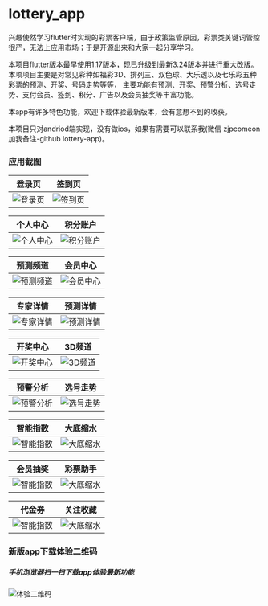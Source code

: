 # lottery_app

兴趣使然学习flutter时实现的彩票客户端，由于政策监管原因，彩票类关键词管控很严，无法上应用市场；于是开源出来和大家一起分享学习。

本项目flutter版本最早使用1.17版本，现已升级到最新3.24版本并进行重大改版。本项项目主要是对常见彩种如福彩3D、排列三、双色球、大乐透以及七乐彩五种彩票的预测、开奖、号码走势等等，
主要功能有预测、开奖、预警分析、选号走势、支付会员、签到、积分、广告以及会员抽奖等丰富功能。

本app有许多特色功能，欢迎下载体验最新版本，会有意想不到的收获。

本项目只对andriod端实现，没有做ios，如果有需要可以联系我(微信 zjpcomeon 加我备注-github lottery-app)。

### 应用截图

| 登录页                   | 签到页                  |
|-----------------------|----------------------|
| ![登录页](https://cdn.icaiwa.com/git/lottery/11.jpg?x-oss-process=image/resize,w_250) | ![签到页](https://cdn.icaiwa.com/git/lottery/6.jpg?x-oss-process=image/resize,w_250) |

| 个人中心                  | 积分账户                   |
|-----------------------|------------------------|
| ![个人中心](https://cdn.icaiwa.com/git/lottery/5.jpg?x-oss-process=image/resize,w_250) | ![积分账户](https://cdn.icaiwa.com/git/lottery/15.jpg?x-oss-process=image/resize,w_250) |

| 预测频道                  | 会员中心                   |
|-----------------------|------------------------|
| ![预测频道](https://cdn.icaiwa.com/git/lottery/2.jpg?x-oss-process=image/resize,w_250) | ![会员中心](https://cdn.icaiwa.com/git/lottery/16.jpg?x-oss-process=image/resize,w_250) |

| 专家详情                   | 预测详情                   |
|------------------------|------------------------|
| ![专家详情](https://cdn.icaiwa.com/git/lottery/17.jpg?x-oss-process=image/resize,w_250) | ![预测详情](https://cdn.icaiwa.com/git/lottery/18.jpg?x-oss-process=image/resize,w_250) |

| 开奖中心                  | 3D频道                  |
|-----------------------|-----------------------|
| ![开奖中心](https://cdn.icaiwa.com/git/lottery/3.jpg?x-oss-process=image/resize,w_250) | ![3D频道](https://cdn.icaiwa.com/git/lottery/2.jpg?x-oss-process=image/resize,w_250) |

| 预警分析                  | 选号走势                   |
|-----------------------|------------------------|
| ![预警分析](https://cdn.icaiwa.com/git/lottery/9.jpg?x-oss-process=image/resize,w_250) | ![选号走势](https://cdn.icaiwa.com/git/lottery/10.jpg?x-oss-process=image/resize,w_250) |

| 智能指数                                                                                | 大底缩水                                                                                |
|-------------------------------------------------------------------------------------|-------------------------------------------------------------------------------------|
| ![智能指数](https://cdn.icaiwa.com/git/lottery/12.jpg?x-oss-process=image/resize,w_250) | ![大底缩水](https://cdn.icaiwa.com/git/lottery/8.jpg?x-oss-process=image/resize,w_250)  |

| 会员抽奖                                                                                | 彩票助手                                                                                |
| ------------------------                                                            | -----------------------                                                             |
| ![智能指数](https://cdn.icaiwa.com/git/lottery/20.jpg?x-oss-process=image/resize,w_250) | ![大底缩水](https://cdn.icaiwa.com/git/lottery/19.jpg?x-oss-process=image/resize,w_250) |

| 代金券                                                                                 | 关注收藏                                                                                |
| ------------------------                                                            | -----------------------                                                             |
| ![智能指数](https://cdn.icaiwa.com/git/lottery/21.jpg?x-oss-process=image/resize,w_250) | ![大底缩水](https://cdn.icaiwa.com/git/lottery/22.jpg?x-oss-process=image/resize,w_250) |

### 新版app下载体验二维码

##### 手机浏览器扫一扫下载app体验最新功能

![体验二维码](https://cdn.icaiwa.com/git/lottery/14.jpg?x-oss-process=image/resize,w_250)





